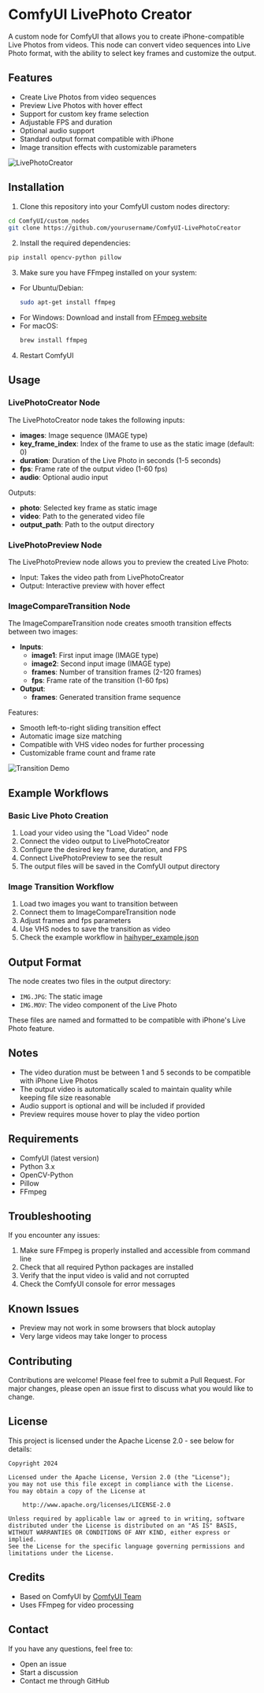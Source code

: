 # ComfyUI LivePhoto Creator

A custom node for ComfyUI that allows you to create iPhone-compatible Live Photos from videos. This node can convert video sequences into Live Photo format, with the ability to select key frames and customize the output.

## Features

- Create Live Photos from video sequences
- Preview Live Photos with hover effect
- Support for custom key frame selection
- Adjustable FPS and duration
- Optional audio support
- Standard output format compatible with iPhone
- Image transition effects with customizable parameters

![LivePhotoCreator](./example/Screenshot_2024-12-13_14-57-54.png)

## Installation

1. Clone this repository into your ComfyUI custom nodes directory:
```bash
cd ComfyUI/custom_nodes
git clone https://github.com/yourusername/ComfyUI-LivePhotoCreator
```

2. Install the required dependencies:
```bash
pip install opencv-python pillow
```

3. Make sure you have FFmpeg installed on your system:
- For Ubuntu/Debian:
  ```bash
  sudo apt-get install ffmpeg
  ```
- For Windows: Download and install from [FFmpeg website](https://ffmpeg.org/download.html)
- For macOS:
  ```bash
  brew install ffmpeg
  ```

4. Restart ComfyUI

## Usage

### LivePhotoCreator Node

The LivePhotoCreator node takes the following inputs:
- **images**: Image sequence (IMAGE type)
- **key_frame_index**: Index of the frame to use as the static image (default: 0)
- **duration**: Duration of the Live Photo in seconds (1-5 seconds)
- **fps**: Frame rate of the output video (1-60 fps)
- **audio**: Optional audio input

Outputs:
- **photo**: Selected key frame as static image
- **video**: Path to the generated video file
- **output_path**: Path to the output directory

### LivePhotoPreview Node

The LivePhotoPreview node allows you to preview the created Live Photo:
- Input: Takes the video path from LivePhotoCreator
- Output: Interactive preview with hover effect

### ImageCompareTransition Node

The ImageCompareTransition node creates smooth transition effects between two images:
- **Inputs**:
  - **image1**: First input image (IMAGE type)
  - **image2**: Second input image (IMAGE type)
  - **frames**: Number of transition frames (2-120 frames)
  - **fps**: Frame rate of the transition (1-60 fps)
- **Output**:
  - **frames**: Generated transition frame sequence

Features:
- Smooth left-to-right sliding transition effect
- Automatic image size matching
- Compatible with VHS video nodes for further processing
- Customizable frame count and frame rate

![Transition Demo](./example/Screenity_video.gif)

## Example Workflows

### Basic Live Photo Creation
1. Load your video using the "Load Video" node
2. Connect the video output to LivePhotoCreator
3. Configure the desired key frame, duration, and FPS
4. Connect LivePhotoPreview to see the result
5. The output files will be saved in the ComfyUI output directory

### Image Transition Workflow
1. Load two images you want to transition between
2. Connect them to ImageCompareTransition node
3. Adjust frames and fps parameters
4. Use VHS nodes to save the transition as video
5. Check the example workflow in [haihyper_example.json](./example/haihyper_example.json)

## Output Format

The node creates two files in the output directory:
- `IMG.JPG`: The static image
- `IMG.MOV`: The video component of the Live Photo

These files are named and formatted to be compatible with iPhone's Live Photo feature.

## Notes

- The video duration must be between 1 and 5 seconds to be compatible with iPhone Live Photos
- The output video is automatically scaled to maintain quality while keeping file size reasonable
- Audio support is optional and will be included if provided
- Preview requires mouse hover to play the video portion

## Requirements

- ComfyUI (latest version)
- Python 3.x
- OpenCV-Python
- Pillow
- FFmpeg

## Troubleshooting

If you encounter any issues:

1. Make sure FFmpeg is properly installed and accessible from command line
2. Check that all required Python packages are installed
3. Verify that the input video is valid and not corrupted
4. Check the ComfyUI console for error messages

## Known Issues

- Preview may not work in some browsers that block autoplay
- Very large videos may take longer to process

## Contributing

Contributions are welcome! Please feel free to submit a Pull Request. For major changes, please open an issue first to discuss what you would like to change.

## License

This project is licensed under the Apache License 2.0 - see below for details:

```
Copyright 2024

Licensed under the Apache License, Version 2.0 (the "License");
you may not use this file except in compliance with the License.
You may obtain a copy of the License at

    http://www.apache.org/licenses/LICENSE-2.0

Unless required by applicable law or agreed to in writing, software
distributed under the License is distributed on an "AS IS" BASIS,
WITHOUT WARRANTIES OR CONDITIONS OF ANY KIND, either express or implied.
See the License for the specific language governing permissions and
limitations under the License.
```

## Credits

- Based on ComfyUI by [ComfyUI Team](https://github.com/comfyanonymous/ComfyUI)
- Uses FFmpeg for video processing

## Contact

If you have any questions, feel free to:
- Open an issue
- Start a discussion
- Contact me through GitHub

